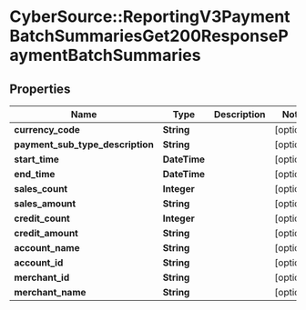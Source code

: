 # CyberSource::ReportingV3PaymentBatchSummariesGet200ResponsePaymentBatchSummaries

## Properties
Name | Type | Description | Notes
------------ | ------------- | ------------- | -------------
**currency_code** | **String** |  | [optional] 
**payment_sub_type_description** | **String** |  | [optional] 
**start_time** | **DateTime** |  | [optional] 
**end_time** | **DateTime** |  | [optional] 
**sales_count** | **Integer** |  | [optional] 
**sales_amount** | **String** |  | [optional] 
**credit_count** | **Integer** |  | [optional] 
**credit_amount** | **String** |  | [optional] 
**account_name** | **String** |  | [optional] 
**account_id** | **String** |  | [optional] 
**merchant_id** | **String** |  | [optional] 
**merchant_name** | **String** |  | [optional] 


